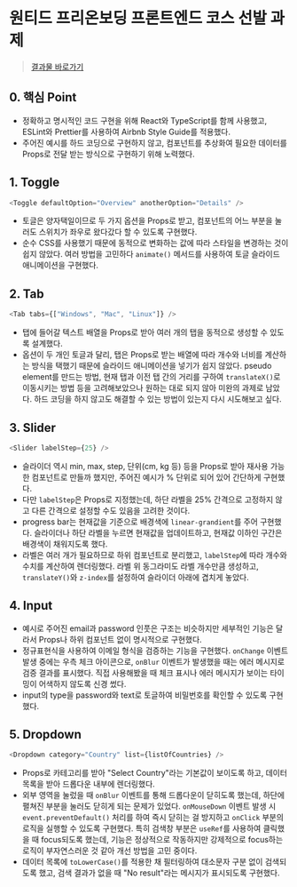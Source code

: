 # 원티드 프리온보딩 프론트엔드 코스 선발 과제

> [결과물 바로가기](https://kec0130.github.io/wanted_pre_onboarding/)

## 0. 핵심 Point

- 정확하고 명시적인 코드 구현을 위해 React와 TypeScript를 함께 사용했고, ESLint와 Prettier를 사용하여 Airbnb Style Guide를 적용했다.
- 주어진 예시를 하드 코딩으로 구현하지 않고, 컴포넌트를 추상화여 필요한 데이터를 Props로 전달 받는 방식으로 구현하기 위해 노력했다.


## 1. Toggle

```js
<Toggle defaultOption="Overview" anotherOption="Details" />
```

- 토글은 양자택일이므로 두 가지 옵션을 Props로 받고, 컴포넌트의 어느 부분을 눌러도 스위치가 좌우로 왔다갔다 할 수 있도록 구현했다.
- 순수 CSS를 사용했기 때문에 동적으로 변화하는 값에 따라 스타일을 변경하는 것이 쉽지 않았다. 여러 방법을 고민하다 `animate()` 메서드를 사용하여 토글 슬라이드 애니메이션을 구현했다.


## 2. Tab

```js
<Tab tabs={["Windows", "Mac", "Linux"]} />
```

- 탭에 들어갈 텍스트 배열을 Props로 받아 여러 개의 탭을 동적으로 생성할 수 있도록 설계했다.
- 옵션이 두 개인 토글과 달리, 탭은 Props로 받는 배열에 따라 개수와 너비를 계산하는 방식을 택했기 때문에 슬라이드 애니메이션을 넣기가 쉽지 않았다. pseudo element를 만드는 방법, 현재 탭과 이전 탭 간의 거리를 구하여 `translateX()`로 이동시키는 방법 등을 고려해보았으나 원하는 대로 되지 않아 미완의 과제로 남았다. 하드 코딩을 하지 않고도 해결할 수 있는 방법이 있는지 다시 시도해보고 싶다.


## 3. Slider

```js
<Slider labelStep={25} />
```

- 슬라이더 역시 min, max, step, 단위(cm, kg 등) 등을 Props로 받아 재사용 가능한 컴포넌트로 만들까 했지만, 주어진 예시가 % 단위로 되어 있어 간단하게 구현했다.
- 다만 `labelStep`은 Props로 지정했는데, 하단 라벨을 25% 간격으로 고정하지 않고 다른 간격으로 설정할 수도 있음을 고려한 것이다.
- progress bar는 현재값을 기준으로 배경색에 `linear-grandient`를 주어 구현했다. 슬라이더나 하단 라벨을 누르면 현재값을 업데이트하고, 현재값 이하인 구간은 배경색이 채워지도록 했다.
- 라벨은 여러 개가 필요하므로 하위 컴포넌트로 분리했고, `labelStep`에 따라 개수와 수치를 계산하여 렌더링했다. 라벨 위 동그라미도 라벨 개수만큼 생성하고, `translateY()`와 `z-index`를 설정하여 슬라이더 아래에 겹치게 놓았다.


## 4. Input

- 예시로 주어진 email과 password 인풋은 구조는 비슷하지만 세부적인 기능은 달라서 Props나 하위 컴포넌트 없이 명시적으로 구현했다.
- 정규표현식을 사용하여 이메일 형식을 검증하는 기능을 구현했다. `onChange` 이벤트 발생 중에는 우측 체크 아이콘으로, `onBlur` 이벤트가 발생했을 때는 에러 메시지로 검증 결과를 표시했다. 직접 사용해봤을 때 체크 표시나 에러 메시지가 보이는 타이밍이 어색하지 않도록 신경 썼다.
- input의 type을 password와 text로 토글하여 비밀번호를 확인할 수 있도록 구현했다.


## 5. Dropdown

```js
<Dropdown category="Country" list={listOfCountries} />
```

- Props로 카테고리를 받아 "Select Country"라는 기본값이 보이도록 하고, 데이터 목록을 받아 드롭다운 내부에 렌더링했다.
- 외부 영역을 눌렀을 때 `onBlur` 이벤트를 통해 드롭다운이 닫히도록 했는데, 하단에 펼쳐진 부분을 눌러도 닫히게 되는 문제가 있었다. `onMouseDown` 이벤트 발생 시 `event.preventDefault()` 처리를 하여 즉시 닫히는 걸 방지하고 `onClick` 부분의 로직을 실행할 수 있도록 구현했다. 특히 검색창 부분은 `useRef`를 사용하여 클릭했을 때 focus되도록 했는데, 기능은 정상적으로 작동하지만 강제적으로 focus하는 로직이 부자연스러운 것 같아 개선 방법을 고민 중이다.
- 데이터 목록에 `toLowerCase()`를 적용한 채 필터링하여 대소문자 구분 없이 검색되도록 했고, 검색 결과가 없을 때 "No result"라는 메시지가 표시되도록 구현했다.
